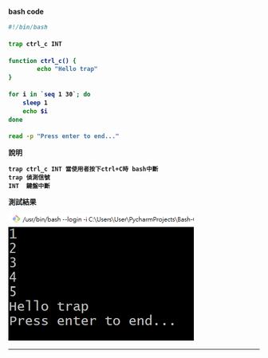 <strong>bash code<strong>
```bash
#!/bin/bash

trap ctrl_c INT

function ctrl_c() {
        echo "Hello trap"
}

for i in `seq 1 30`; do
    sleep 1
    echo $i
done

read -p "Press enter to end..." 

```

說明

<pre><code>trap ctrl_c INT 當使用者按下ctrl+C時 bash中斷
trap 偵測信號
INT  鍵盤中斷
</code></pre>

測試結果

![image](https://github.com/HongScarlet/homework/blob/master/bash/img/09ctrlCtrap.png)


***
